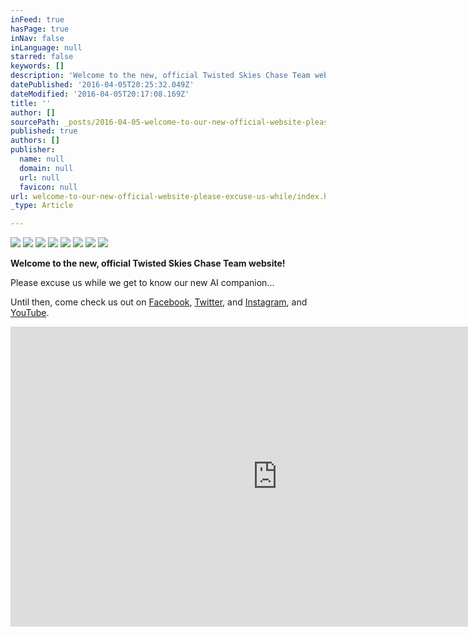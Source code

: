 ```yaml
---
inFeed: true
hasPage: true
inNav: false
inLanguage: null
starred: false
keywords: []
description: 'Welcome to the new, official Twisted Skies Chase Team website!'
datePublished: '2016-04-05T20:25:32.049Z'
dateModified: '2016-04-05T20:17:08.169Z'
title: ''
author: []
sourcePath: _posts/2016-04-05-welcome-to-our-new-official-website-please-excuse-us-while.md
published: true
authors: []
publisher:
  name: null
  domain: null
  url: null
  favicon: null
url: welcome-to-our-new-official-website-please-excuse-us-while/index.html
_type: Article

---
```

![](https://the-grid-user-content.s3-us-west-2.amazonaws.com/169223ca-bd25-4872-a9d4-d8540611be36.png)
![](https://the-grid-user-content.s3-us-west-2.amazonaws.com/5f90809c-6a06-43b8-a286-a00861d74a90.jpg)
![](https://the-grid-user-content.s3-us-west-2.amazonaws.com/84d0feec-6125-43d1-a1d2-3f5262167907.jpg)
![](https://the-grid-user-content.s3-us-west-2.amazonaws.com/9826dd60-8cdf-4615-8f09-964826aeabb1.jpg)
![](https://the-grid-user-content.s3-us-west-2.amazonaws.com/afa91437-a539-47bc-85e2-05c6a1b1227f.jpg)
![](https://the-grid-user-content.s3-us-west-2.amazonaws.com/5a2e5b21-93a6-4be3-a763-29cfc544d59f.jpg)
![](https://the-grid-user-content.s3-us-west-2.amazonaws.com/2e4f39cc-7390-433f-b085-525fb5a6b408.jpg)
![](https://the-grid-user-content.s3-us-west-2.amazonaws.com/d5478e79-5bb1-4145-8d74-337262571665.jpg)

**Welcome to the new, official Twisted Skies Chase Team website!**

Please excuse us while we get to know our new AI companion...

Until then, come check us out on [Facebook][0], [Twitter][1], and [Instagram][2], and [YouTube][3].

<iframe width="854" height="480" src="https://www.youtube.com/embed/twzYy3aVFQ4" frameborder="0" allowfullscreen="" style=""></iframe>



[0]: https://www.facebook.com/TwistedSkiesChaseTeam/?fref=ts
[1]: https://twitter.com/TwistedSkiesWx
[2]: https://www.instagram.com/twisted_skies_wx/
[3]: https://www.youtube.com/channel/UCVLyoEBqfTemShe0jzl32gQ